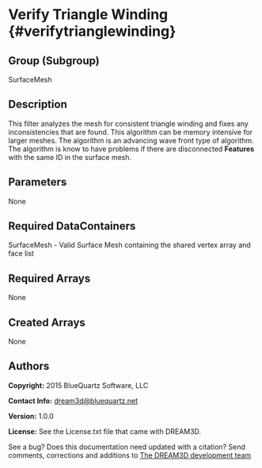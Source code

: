Verify Triangle Winding {#verifytrianglewinding}
======

## Group (Subgroup) ##
SurfaceMesh

## Description ##
This filter analyzes the mesh for consistent triangle winding and fixes any inconsistencies that are found. This algorithm can be memory intensive for larger meshes. The algorithm is an advancing wave front type of algorithm. The algorithm is know to have problems if there are disconnected **Features** with the same ID in the surface mesh.


## Parameters ##
None

## Required DataContainers ##
SurfaceMesh - Valid Surface Mesh containing the shared vertex array and face list

## Required Arrays ##
None

## Created Arrays ##
None



## Authors ##

**Copyright:** 2015 BlueQuartz Software, LLC

**Contact Info:** dream3d@bluequartz.net

**Version:** 1.0.0

**License:**  See the License.txt file that came with DREAM3D.




See a bug? Does this documentation need updated with a citation? Send comments, corrections and additions to [The DREAM3D development team](mailto:dream3d@bluequartz.net?subject=Documentation%20Correction)

